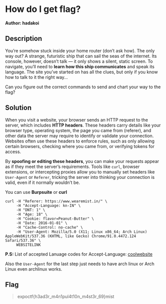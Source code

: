 # How do I get flag?

**Author: hadakoi**


## Description

You’re somehow stuck inside your home router (don’t ask how). The only way out? A strange, futuristic ship that can sail the seas of the internet. Its console, however, doesn’t talk — it only shows a silent, static screen. To navigate, you’ll need to **learn how this ship communicates** and speak its language. The site you’ve started on has all the clues, but only if you know how to talk to it the right way…

Can you figure out the correct commands to send and chart your way to the flag?

## Solution 

When you visit a website, your browser sends an HTTP request to the server, which includes **HTTP headers**. These headers carry details like your browser type, operating system, the page you came from (referer), and other data the server may require to identify or validate your connection. Websites often use these headers to enforce rules, such as only allowing certain browsers, checking where you came from, or verifying tokens for access.

By **spoofing or editing these headers**, you can make your requests appear as if they meet the server’s requirements. Tools like `curl`, browser extensions, or intercepting proxies allow you to manually set headers like `User-Agent` or `Referer`, tricking the server into thinking your connection is valid, even if it normally wouldn’t be.

You can use **Burpsuite** or **curl**


```
curl -H "Referer: https://www.wearemist.in/" \
     -H "Accept-Language: kn-IN" \
     -H "DNT: 1" \
     -H "Age: 18" \
     -H "Cookie: flavor=Peanut-Butter" \
     -H "Date: 2016-01-01" \
     -H "Cache-Control: no-cache" \
     -H "User-Agent: Mozilla/5.0 (X11; Linux x86_64; Arch Linux) AppleWebKit/537.36 (KHTML, like Gecko) Chrome/91.0.4472.124 Safari/537.36" \
     WEBSITELINK
```

**P.S:** List of accepted Lanuage codes for Accept-Language: [coolwebsite](https://learn.microsoft.com/en-us/graph/search-concept-acceptlanguage-header)

Also the ``User-Agent`` for the last step just needs to have arch linux or Arch Linux even archlinux works.

## Flag

> expoctf{h3ad3r_m4n1pul4t10n_m4st3r_69}mist